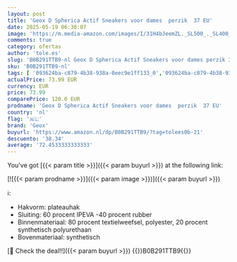 ```yaml
---
layout: post
title: 'Geox D Spherica Actif Sneakers voor dames  perzik  37 EU'
date: 2025-05-19 06:38:07
image: 'https://m.media-amazon.com/images/I/31H4bJeemZL._SL500_._SL400_.jpg'
comments: true
category: ofertas
author: 'tole.es'
slug: 'B0B291TTB9-nl Geox D Spherica Actif Sneakers voor dames perzik 37 EU'
sku: 'B0B291TTB9-nl'
tags: [ '093624ba-c879-4b38-938a-0eec9e1ff133_0','093624ba-c879-4b38-938a-0eec9e1ff133_3601','Arborist Merchandising Root','Babykleding & -schoenen meisjes','Babymode','Babyschoenen meisjes','Kleding, schoenen & sieraden','Kleding, schoenen en sieraden','New Arrivals','Self Service','Sneakers baby meisjes','Special Features Stores','geox','🇳🇱', ]
actualPrice: 73.99 EUR
currency: EUR
price: 73.99
comparePrice: 120.0 EUR
prodname: 'Geox D Spherica Actif Sneakers voor dames  perzik  37 EU'
country: 'nl'
flag: '🇳🇱'
brand: 'Geox'
buyurl: 'https://www.amazon.nl/dp/B0B291TTB9/?tag=tolees0b-21'
descuento: '38.34'
average: '72.4533333333333'
---
```


You've got [{{< param title >}}]({{< param buyurl >}}) at the following link:

[![{{< param prodname >}}]({{< param image >}})]({{< param buyurl >}})

ℹ️:

- Hakvorm: plateauhak
- Sluiting: 60 procent IPEVA -40 procent rubber
- Binnenmateriaal: 80 procent textielweefsel, polyester, 20 procent synthetisch polyurethaan
- Bovenmateriaal: synthetisch

[🛒 Check the deal!!]({{< param buyurl >}})
{{<world>}}B0B291TTB9{{</world>}}
